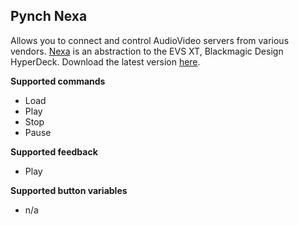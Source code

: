 ## Pynch Nexa

Allows you to connect and control AudioVideo servers from various vendors.
[Nexa](https://github.com/pynch-tv/Nexa) is an abstraction to the EVS XT, Blackmagic Design HyperDeck. Download the latest version [here](https://bzzrs.aardvark.myds.me/bzzrbx/v1.0/collections/pynch/items/1.8.9261?t=nexa).

**Supported commands**

- Load
- Play
- Stop
- Pause

**Supported feedback**

- Play

**Supported button variables**

- n/a